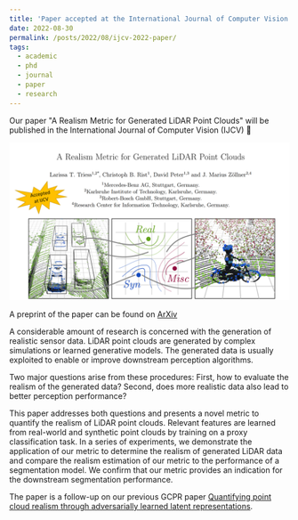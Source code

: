 ```yaml
---
title: 'Paper accepted at the International Journal of Computer Vision (IJCV)'
date: 2022-08-30
permalink: /posts/2022/08/ijcv-2022-paper/
tags:
  - academic
  - phd
  - journal
  - paper
  - research
---
```


Our paper "A Realism Metric for Generated LiDAR Point Clouds" will be published in the International Journal of Computer Vision (IJCV) 🎉

![](/images/posts-2022-08-30-ijcv-paper-img1.png)

A preprint of the paper can be found on [ArXiv](https://arxiv.org/abs/2208.14958)

A considerable amount of research is concerned with the generation of realistic sensor data.
LiDAR point clouds are generated by complex simulations or learned generative models.
The generated data is usually exploited to enable or improve downstream perception algorithms.

Two major questions arise from these procedures:
First, how to evaluate the realism of the generated data?
Second, does more realistic data also lead to better perception performance?

This paper addresses both questions and presents a novel metric to quantify the realism of LiDAR point clouds.
Relevant features are learned from real-world and synthetic point clouds by training on a proxy classification task.
In a series of experiments, we demonstrate the application of our metric to determine the realism of generated LiDAR data and compare the realism estimation of our metric to the performance of a segmentation model.
We confirm that our metric provides an indication for the downstream segmentation performance.

The paper is a follow-up on our previous GCPR paper [Quantifying point cloud realism through adversarially learned latent representations](https://arxiv.org/abs/2109.11775).
